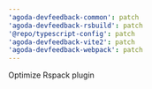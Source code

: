 ```yaml
---
'agoda-devfeedback-common': patch
'agoda-devfeedback-rsbuild': patch
'@repo/typescript-config': patch
'agoda-devfeedback-vite2': patch
'agoda-devfeedback-webpack': patch
---
```


Optimize Rspack plugin
